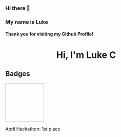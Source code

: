 ### Hi there 👋

<!--
**lukecdev/lukecdev** is a ✨ _special_ ✨ repository because its `README.md` (this file) appears on your GitHub profile.

Here are some ideas to get you started:

- 🔭 I’m currently working on ...
- 🌱 I’m currently learning ...
- 👯 I’m looking to collaborate on ...
- 🤔 I’m looking for help with ...
- 💬 Ask me about ...
- 📫 How to reach me: ...
- 😄 Pronouns: ...
- ⚡ Fun fact: ...
-->
### My name is Luke

#### Thank you for visiting my Github Profile!

<div align="left">

<h1 align="center">Hi, I'm Luke C </h1>

## Badges
<a href="https://api.eu.badgr.io/public/assertions/YKVfH5DATJOEO-lU4LC3dQ"><img width="120px" height="120px"></a><p class="badgr-badge-name" style="hyphens: auto; overflow-wrap: break-word; word-wrap: break-word; margin: 0; font-size: 16px; font-weight: 600; font-style: normal; font-stretch: normal; line-height: 1.25; letter-spacing: normal; text-align: left; color: #05012c;"><p>April Hackathon: 1st place</p>
